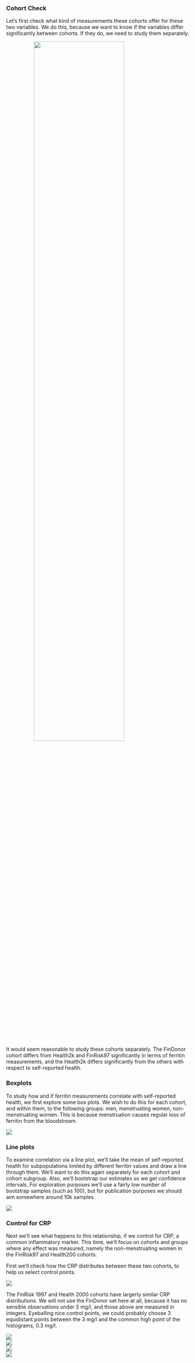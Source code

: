 ### Cohort Check

Let’s first check what kind of measurements these cohorts offer for
these two variables. We do this, because we want to know if the
variables differ significantly between cohorts. If they do, we need to
study them separately.

<img src="ferritin_x_SRH_files/figure-markdown_strict/cohort_ferritin_SRH_plots-1.png" width="70%" style="display: block; margin: auto;" />

It would seem reasonable to study these cohorts separately. The FinDonor
cohort differs from Health2k and FinRisk97 significantly in terms of
ferritin measurements, and the Health2k differs significantly from the
others with respect to self-reported health.

### Boxplots

To study how and if ferritin measurements correlate with self-reported
health, we first explore some box plots. We wish to do this for each
cohort, and within them, to the following groups: men, menstruating
women, non-menstruating women. This is because menstruation causes
regular loss of ferritin from the bloodstream.

<img src="ferritin_x_SRH_files/figure-markdown_strict/boxplots-1.png" style="display: block; margin: auto;" />

### Line plots

To examine correlation via a line plot, we’ll take the mean of
self-reported health for subpopulations limited by different ferritin
values and draw a line through them. We’ll want to do this again
separately for each cohort and cohort subgroup. Also, we’ll bootstrap
our estimates so we get confidence intervals. For exploration purposes
we’ll use a fairly low number of bootstrap samples (such as 100), but
for publication purposes we should aim somewhere around 10k samples.

<img src="ferritin_x_SRH_files/figure-markdown_strict/correlation_lineplot-1.png" style="display: block; margin: auto;" />

### Control for CRP

Next we’ll see what happens to this relationship, if we control for CRP,
a common inflammatory marker. This time, we’ll focus on cohorts and
groups where any effect was measured, namely the non-menstruating women
in the FinRisk97 and Health200 cohorts.

First we’ll check how the CRP distributes between these two cohorts, to
help us select control points.

<img src="ferritin_x_SRH_files/figure-markdown_strict/crp_distr-1.png" style="display: block; margin: auto;" />

The FinRisk 1997 and Health 2000 cohorts have largerly similar CRP
distributions. We will not use the FinDonor set here at all, because it
has no sensible observations under 3 mg/l, and those above are measured
in integers. Eyeballing nice control points, we could probably choose 3
equidistant points between the 3 mg/l and the common high point of the
histograms, 0.3 mg/l.

<img src="ferritin_x_SRH_files/figure-markdown_strict/CRP_control_plot-1.png" style="display: block; margin: auto;" />

<img src="ferritin_x_SRH_files/figure-markdown_strict/CRP_ratio_plot-1.png" style="display: block; margin: auto;" />

<img src="ferritin_x_SRH_files/figure-markdown_strict/GlycA_ratio_plot-1.png" style="display: block; margin: auto;" />

<img src="ferritin_x_SRH_files/figure-markdown_strict/HbA1C_ratio_plot-1.png" style="display: block; margin: auto;" />
